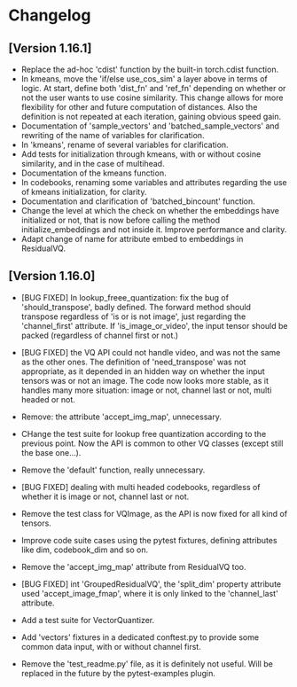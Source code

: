 # Changelog

## [Version 1.16.1]

* Replace the ad-hoc 'cdist' function by the built-in torch.cdist function.
* In kmeans, move the 'if/else use_cos_sim' a layer above in terms of logic. At start, define both 'dist_fn' and 'ref_fn' depending on whether or not the user wants to use cosine similarity. This change allows for more flexibility for other and future computation of distances. Also the definition is not repeated at each iteration, gaining obvious speed gain.
* Documentation of 'sample_vectors' and 'batched_sample_vectors' and rewriting of the name of variables for clarification.
* In 'kmeans', rename of several variables for clarification.
* Add tests for initialization through kmeans, with or without cosine similarity, and in the case of multihead.
* Documentation of the kmeans function.
* In codebooks, renaming some variables and attributes regarding the use of kmeans initialization, for clarity.
* Documentation and clarification of 'batched_bincount' function.
* Change the level at which the check on whether the embeddings have initialized or not, that is now before calling the method initialize_embeddings and not inside it. Improve performance and clarity.
* Adapt change of name for attribute embed to embeddings in ResidualVQ.

## [Version 1.16.0]

* [BUG FIXED] In lookup_freee_quantization: fix the bug of 'should_transpose', badly defined. The forward method should transpose regardless of 'is or is not image', just regarding the 'channel_first' attribute. If 'is_image_or_video', the input tensor should be packed (regardless of channel first or not.)
* [BUG FIXED] the VQ API could not handle video, and was not the same as the other ones. The definition of 'need_transpose' was not appropriate, as it depended in an hidden way on whether the input tensors was or not an image. The code now looks more stable, as it handles many more situation: image or not, channel last or not, multi headed or not.
* Remove: the attribute 'accept_img_map', unnecessary.
* CHange the test suite for lookup free quantization according to the previous point. Now the API is common to other VQ classes (except still the base one...).
* Remove the 'default' function, really unnecessary.
* [BUG FIXED] dealing with multi headed codebooks, regardless of whether it is image or not, channel last or not.
* Remove the test class for VQImage, as the API is now fixed for all kind of tensors.
* Improve code suite cases using the pytest fixtures, defining attributes like dim, codebook_dim and so on.
* Remove the 'accept_img_map' attribute from ResidualVQ too.
* [BUG FIXED] int 'GroupedResidualVQ', the 'split_dim' property attribute used 'accept_image_fmap', where it is only linked to the 'channel_last' attribute.

* Add a test suite for VectorQuantizer.
* Add 'vectors' fixtures in a dedicated conftest.py to provide some common data input, with or without channel first.
* Remove the 'test_readme.py' file, as it is definitely not useful. Will be replaced in the future by the pytest-examples plugin.
